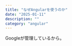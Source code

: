 ```yaml
---
title: "なぜAngularを使うのか"
date: "2025-01-11"
description: ""
category: "angular"
---
```


Googleが管理しているから。